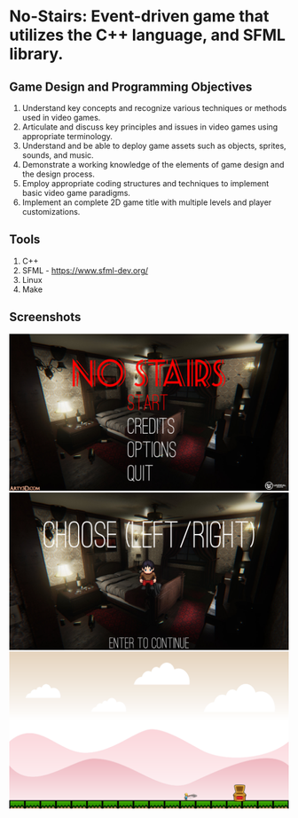 No-Stairs: Event-driven game that utilizes the C++ language, and SFML library.
===================

Game Design and Programming Objectives
-------------

1. Understand key concepts and recognize various techniques or methods used in video games.
2. Articulate and discuss key principles and issues in video games using appropriate terminology.
3. Understand and be able to deploy game assets such as objects, sprites, sounds, and music.
4. Demonstrate a working knowledge of the elements of game design and the design process.
5. Employ appropriate coding structures and techniques to implement basic video game paradigms.
6. Implement an complete 2D game title with multiple levels and player customizations.

Tools
-------------
1. C++
2. SFML - https://www.sfml-dev.org/
3. Linux
4. Make

Screenshots
-------------
![Alt text](/Screenshots/screenshot1.png?raw=true "Optional Title")
![Alt text](/Screenshots/screenshot2.png?raw=true "Optional Title")
![Alt text](/Screenshots/screenshot.png?raw=true "Screenshot")
